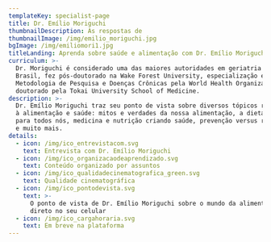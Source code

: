 ```yaml
---
templateKey: specialist-page
title: Dr. Emílio Moriguchi
thumbnailDescription: As respostas de
thumbnailImage: /img/emilio_moriguchi.jpg
bgImage: /img/emiliomori1.jpg
titleLanding: Aprenda sobre saúde e alimentação com Dr. Emílio Moriguchi
curriculum: >-
  Dr. Moriguchi é considerado uma das maiores autoridades em geriatria no
  Brasil, fez pós-doutorado na Wake Forest University, especialização em
  Metodologia de Pesquisa e Doenças Crônicas pela World Health Organization, e
  doutorado pela Tokai University School of Medicine.
description: >-
  Dr. Emílio Moriguchi traz seu ponto de vista sobre diversos tópicos referentes
  à alimentação e saúde: mitos e verdades da nossa alimentação, a dieta ideal
  para todos nós, medicina e nutrição criando saúde, prevenção versus remediação
  e muito mais.
details:
  - icon: /img/ico_entrevistacom.svg
    text: Entrevista com Dr. Emílio Moriguchi
  - icon: /img/ico_organizacaodeaprendizado.svg
    text: Conteúdo organizado por assuntos
  - icon: /img/ico_qualidadecinematografica_green.svg
    text: Qualidade cinematográfica
  - icon: /img/ico_pontodevista.svg
    text: >-
      O ponto de vista de Dr. Emílio Moriguchi sobre o mundo da alimentação
      direto no seu celular
  - icon: /img/ico_cargahoraria.svg
    text: Em breve na plataforma
---
```


